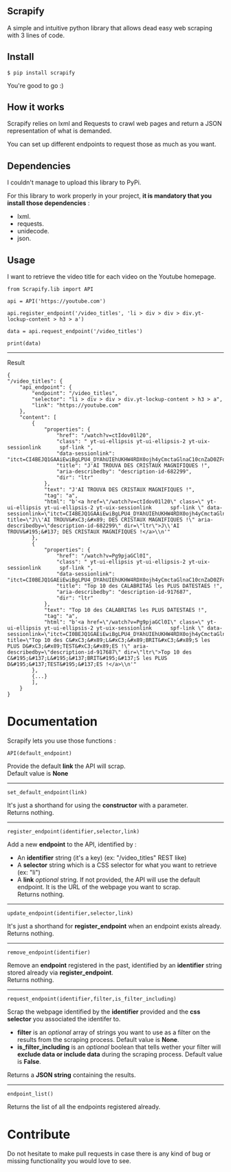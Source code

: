 
## Scrapify

A simple and intuitive python library that allows dead easy web scraping with 3 lines of code.

## Install

    $ pip install scrapify


You're good to go :)

## How it works

Scrapify relies on lxml and Requests to crawl web pages and return a JSON representation of what is demanded.

You can set up different endpoints to request those as much as you want.

## Dependencies

I couldn't manage to upload this library to PyPi. <br />

For this library to work properly in your project, **it is mandatory that you install those dependencies** :
 - lxml.
 - requests.
 - unidecode.
 - json.

## Usage 

I want to retrieve the video title for each video on the Youtube homepage.


	from Scrapify.lib import API

	api = API('https://youtube.com')
	
	api.register_endpoint('/video_titles', 'li > div > div > div.yt-lockup-content > h3 > a')
    
    data = api.request_endpoint('/video_titles')

    print(data)

----------

Result

    {
    "/video_titles": {
        "api_endpoint": {
            "endpoint": "/video_titles",
            "selector": "li > div > div > div.yt-lockup-content > h3 > a",
            "link": "https://youtube.com"
        },
        "content": [
            {
                "properties": {
                    "href": "/watch?v=ctIdov01l20",
                    "class": " yt-ui-ellipsis yt-ui-ellipsis-2 yt-uix-sessionlink      spf-link ",
                    "data-sessionlink": "itct=CI4BEJQ1GAAiEwiBgLPU4_DYAhUIEhUKHW4RDX0ojh4yCmctaGlnaC10cnZaD0ZFd2hhdF90b193YXRjaA",
                    "title": "J'AI TROUVA DES CRISTAUX MAGNIFIQUES !",
                    "aria-describedby": "description-id-682299",
                    "dir": "ltr"
                },
                "text": "J'AI TROUVA DES CRISTAUX MAGNIFIQUES !",
                "tag": "a",
                "html": "b'<a href=\"/watch?v=ctIdov01l20\" class=\" yt-ui-ellipsis yt-ui-ellipsis-2 yt-uix-sessionlink      spf-link \" data-sessionlink=\"itct=CI4BEJQ1GAAiEwiBgLPU4_DYAhUIEhUKHW4RDX0ojh4yCmctaGlnaC10cnZaD0ZFd2hhdF90b193YXRjaA\" title=\"J\\'AI TROUV&#xC3;&#x89; DES CRISTAUX MAGNIFIQUES !\" aria-describedby=\"description-id-682299\" dir=\"ltr\">J\\'AI TROUV&#195;&#137; DES CRISTAUX MAGNIFIQUES !</a>\\n'"
            },
            {
                "properties": {
                    "href": "/watch?v=Pg9pjaGCl0I",
                    "class": " yt-ui-ellipsis yt-ui-ellipsis-2 yt-uix-sessionlink      spf-link ",
                    "data-sessionlink": "itct=CI0BEJQ1GAEiEwiBgLPU4_DYAhUIEhUKHW4RDX0ojh4yCmctaGlnaC10cnZaD0ZFd2hhdF90b193YXRjaA",
                    "title": "Top 10 des CALABRITAS les PLUS DATESTAES !",
                    "aria-describedby": "description-id-917687",
                    "dir": "ltr"
                },
                "text": "Top 10 des CALABRITAS les PLUS DATESTAES !",
                "tag": "a",
                "html": "b'<a href=\"/watch?v=Pg9pjaGCl0I\" class=\" yt-ui-ellipsis yt-ui-ellipsis-2 yt-uix-sessionlink      spf-link \" data-sessionlink=\"itct=CI0BEJQ1GAEiEwiBgLPU4_DYAhUIEhUKHW4RDX0ojh4yCmctaGlnaC10cnZaD0ZFd2hhdF90b193YXRjaA\" title=\"Top 10 des C&#xC3;&#x89;L&#xC3;&#x89;BRIT&#xC3;&#x89;S les PLUS D&#xC3;&#x89;TEST&#xC3;&#x89;ES !\" aria-describedby=\"description-id-917687\" dir=\"ltr\">Top 10 des C&#195;&#137;L&#195;&#137;BRIT&#195;&#137;S les PLUS D&#195;&#137;TEST&#195;&#137;ES !</a>\\n'"
            },
            {...}
            ],
        }   
    }


# Documentation

Scrapify lets you use those functions : <br />

	API(default_endpoint)
	
Provide the default **link** the API will scrap. <br /> Default value is **None**
	


----------


    set_default_endpoint(link)

It's just a shorthand for using the **constructor** with a parameter. <br />
Returns nothing.

----------

    register_endpoint(identifier,selector,link)

Add a new **endpoint** to the API, identified by :

 - An **identifier** string (it's a key) (ex: "/video_titles" REST like)
 - A **selector** string which is a CSS selector for what you want to retrieve (ex: "li")
 - A **link** *optional* string. If not provided, the API will use the default endpoint.  It is the URL of the webpage you want to scrap.<br />
Returns nothing.


----------


	update_endpoint(identifier,selector,link)

It's just a shorthand for **register_endpoint** when an endpoint exists already. <br />
Returns nothing.


----------


    remove_endpoint(identifier)

Remove an **endpoint** registered in the past, identified by an **identifier** string stored already via **register_endpoint**. <br /> Returns nothing.


----------


    request_endpoint(identifier,filter,is_filter_including)

Scrap the webpage identified by the **identifier** provided and the **css selector** you associated the identifer to.

- **filter** is an *optional* array of strings you want to use as a filter on the results from the scraping process. Default value is **None**.
- **is_filter_including** is an *optional* boolean that tells wether your filter will **exclude data or include data** during the scraping process.  Default value is **False**.

Returns a **JSON string** containing the results.


----------


	
	endpoint_list()
Returns the list of all the endpoints registered already.


# Contribute

Do not hesitate to make pull requests in case there is any kind of bug or missing functionality you would love to see.
